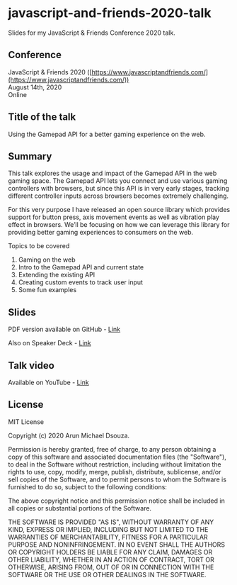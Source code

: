 # javascript-and-friends-2020-talk
Slides for my JavaScript &amp; Friends Conference 2020 talk.

## Conference
JavaScript & Friends 2020 ([https://www.javascriptandfriends.com/](https://www.javascriptandfriends.com/))
<br/>
August 14th, 2020
<br/>
Online

## Title of the talk
Using the Gamepad API for a better gaming experience on the web.

## Summary
This talk explores the usage and impact of the Gamepad API in the web gaming space. The Gamepad API lets you connect and use various gaming controllers with browsers, but since this API is in very early stages, tracking different controller inputs across browsers becomes extremely challenging.

For this very purpose I have released an open source library which provides support for button press, axis movement events as well as vibration play effect in browsers. We’ll be focusing on how we can leverage this library for providing better gaming experiences to consumers on the web.

Topics to be covered

1. Gaming on the web
2. Intro to the Gamepad API and current state
3. Extending the existing API
4. Creating custom events to track user input
5. Some fun examples

## Slides
PDF version available on GitHub - 
[Link]()

Also on Speaker Deck - 
[Link]()

## Talk video
Available on YouTube -
[Link]()

## License
MIT License

Copyright (c) 2020 Arun Michael Dsouza.

Permission is hereby granted, free of charge, to any person obtaining a copy
of this software and associated documentation files (the "Software"), to deal
in the Software without restriction, including without limitation the rights
to use, copy, modify, merge, publish, distribute, sublicense, and/or sell
copies of the Software, and to permit persons to whom the Software is
furnished to do so, subject to the following conditions:

The above copyright notice and this permission notice shall be included in all
copies or substantial portions of the Software.

THE SOFTWARE IS PROVIDED "AS IS", WITHOUT WARRANTY OF ANY KIND, EXPRESS OR
IMPLIED, INCLUDING BUT NOT LIMITED TO THE WARRANTIES OF MERCHANTABILITY,
FITNESS FOR A PARTICULAR PURPOSE AND NONINFRINGEMENT. IN NO EVENT SHALL THE
AUTHORS OR COPYRIGHT HOLDERS BE LIABLE FOR ANY CLAIM, DAMAGES OR OTHER
LIABILITY, WHETHER IN AN ACTION OF CONTRACT, TORT OR OTHERWISE, ARISING FROM,
OUT OF OR IN CONNECTION WITH THE SOFTWARE OR THE USE OR OTHER DEALINGS IN THE
SOFTWARE.